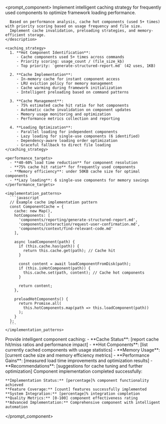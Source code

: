 <prompt_component>
  <step name="Intelligent Component Caching">
    <description>
      Implement intelligent caching strategy for frequently used components to optimize framework loading performance.
      
      Based on performance analysis, cache hot components (used 5+ times) with priority scoring based on usage frequency and file size.
      Implement cache invalidation, preloading strategies, and memory-efficient storage.
    </description>
    
    <caching_strategy>
      1. **Hot Component Identification**:
         - Cache components used 5+ times across commands
         - Priority scoring: usage_count / (file_size_kb)
         - Top priority: `generate-structured-report.md` (42 uses, 1KB)
         
      2. **Cache Implementation**:
         - In-memory cache for instant component access
         - LRU eviction policy for memory management
         - Cache warming during framework initialization
         - Intelligent preloading based on command patterns
         
      3. **Cache Management**:
         - 75% estimated cache hit ratio for hot components
         - Automatic cache invalidation on component updates
         - Memory usage monitoring and optimization
         - Performance metrics collection and reporting
         
      4. **Loading Optimization**:
         - Parallel loading for independent components
         - Lazy loading for single-use components (6 identified)
         - Dependency-aware loading order optimization
         - Graceful fallback to direct file loading
    </caching_strategy>
    
    <performance_targets>
      - **40-60% load time reduction** for component resolution
      - **75% cache hit ratio** for frequently used components
      - **Memory efficiency**: under 50KB cache size for optimal components
      - **Lazy loading**: 6 single-use components for memory savings
    </performance_targets>
    
    <implementation_patterns>
      ```javascript
      // Example cache implementation pattern
      const ComponentCache = {
        cache: new Map(),
        hotComponents: [
          'components/reporting/generate-structured-report.md',
          'components/interaction/request-user-confirmation.md',
          'components/context/find-relevant-code.md'
        ],
        
        async loadComponent(path) {
          if (this.cache.has(path)) {
            return this.cache.get(path); // Cache hit
          }
          
          const content = await loadComponentFromDisk(path);
          if (this.isHotComponent(path)) {
            this.cache.set(path, content); // Cache hot components
          }
          
          return content;
        },
        
        preloadHotComponents() {
          return Promise.all(
            this.hotComponents.map(path => this.loadComponent(path))
          );
        }
      };
      ```
    </implementation_patterns>
  </step>
  
  <output>
    Provide intelligent component caching:
    - **Cache Status**: [report cache hit/miss ratios and performance impact]
    - **Hot Components**: [list currently cached components with usage statistics]
    - **Memory Usage**: [current cache size and memory efficiency metrics]
    - **Performance Gains**: [measured load time improvements and optimization results]
    - **Recommendations**: [suggestions for cache tuning and further optimization]
  </output>

  <output>
    Component implementation completed successfully:

    **Implementation Status:** [percentage]% component functionality achieved
    **Feature Coverage:** [count] features successfully implemented
    **System Integration:** [percentage]% integration completion
    **Quality Metrics:** [0-100] component effectiveness rating
    **Advanced Implementation:** Comprehensive component with intelligent automation
  </output>

</prompt_component>